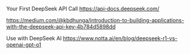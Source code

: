 Your First DeepSeek API Call  https://api-docs.deepseek.com/

https://medium.com/@kbdhunga/introduction-to-building-applications-with-the-deepseek-api-key-4b784d5898dd

Use with DeepSeek AI  https://www.notta.ai/en/blog/deepseek-r1-vs-openai-gpt-o1



